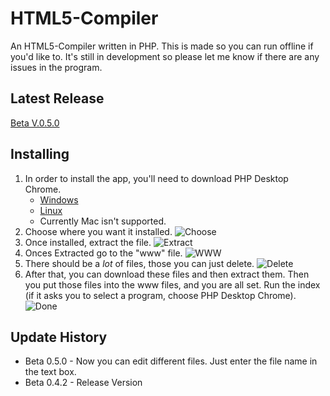 # HTML5-Compiler
An HTML5-Compiler written in PHP. This is made so you can run offline if you'd like to. It's still in development so please let me know if there are any issues in the program.  

## Latest Release
[Beta V.0.5.0](https://github.com/mamamia5x/HTML5-Compiler/releases/tag/V.0.5.0)  

## Installing
1. In order to install the app, you'll need to download PHP Desktop Chrome.  
   * [Windows](https://github.com/cztomczak/phpdesktop/releases/tag/chrome-v57.0-rc)
   * [Linux](https://github.com/cztomczak/phpdesktop/releases/tag/linux-v72.0)
   * Currently Mac isn't supported. 
2. Choose where you want it installed.
![Choose](https://github.com/mamamia5x/HTML5-Compiler/blob/master/Images/tutorial1.png)
3. Once installed, extract the file.
![Extract](https://github.com/mamamia5x/HTML5-Compiler/blob/master/Images/tutorial2.png)
4. Onces Extracted go to the "www" file.
![WWW](https://github.com/mamamia5x/HTML5-Compiler/blob/master/Images/tutorial4.png)
5. There should be a *lot* of files, those you can just delete.
![Delete](https://github.com/mamamia5x/HTML5-Compiler/blob/master/Images/tutorial3.png)
6. After that, you can download these files and then extract them. Then you put those files into the www files, and you are all set. Run the index (if it asks you to select a program, choose PHP Desktop Chrome).  
![Done](https://github.com/mamamia5x/HTML5-Compiler/blob/master/Images/tutorial5.png)

## Update History
* Beta 0.5.0 - Now you can edit different files. Just enter the file name in the text box.
* Beta 0.4.2 - Release Version 
